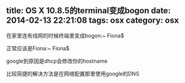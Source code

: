 title: OS X 10.8.5的terminal变成bogon
date: 2014-02-13 22:21:08
tags: osx
category: osx
---

 在家里连有线网的时候终端里变成bogon:~ Fiona$ 

 正常应该是Fiona:~ Fiona$ 

 google到原因是dhcp会修改你的hostname

 比较简捷的解决方法是在网络配置那里使用google的DNS


